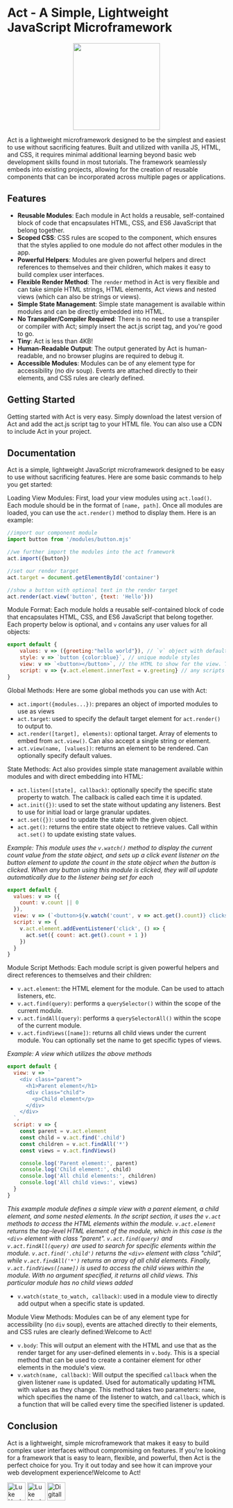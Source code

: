 Act - A Simple, Lightweight JavaScript Microframework
=====================================================

<div align="center">
<img src="https://user-images.githubusercontent.com/13086157/219523286-2c28084a-6a25-41e4-ad67-d49dc66dba54.png" width="200" />
</div>

Act is a lightweight microframework designed to be the simplest and easiest to use without sacrificing features. Built and utilized with vanilla JS, HTML, and CSS, it requires minimal additional learning beyond basic web development skills found in most tutorials. The framework seamlessly embeds into existing projects, allowing for the creation of reusable components that can be incorporated across multiple pages or applications.

Features
--------

-   **Reusable Modules**: Each module in Act holds a reusable, self-contained block of code that encapsulates HTML, CSS, and ES6 JavaScript that belong together.
-   **Scoped CSS**: CSS rules are scoped to the component, which ensures that the styles applied to one module do not affect other modules in the app.
-   **Powerful Helpers**: Modules are given powerful helpers and direct references to themselves and their children, which makes it easy to build complex user interfaces.
-   **Flexible Render Method**: The `render` method in Act is very flexible and can take simple HTML strings, HTML elements, Act views and nested views (which can also be strings or views).
-   **Simple State Management**: Simple state management is available within modules and can be directly embedded into HTML.
-   **No Transpiler/Compiler Required**: There is no need to use a transpiler or compiler with Act; simply insert the act.js script tag, and you're good to go.
-   **Tiny**: Act is less than 4KB!
-   **Human-Readable Output**: The output generated by Act is human-readable, and no browser plugins are required to debug it.
-   **Accessible Modules**: Modules can be of any element type for accessibility (no div soup). Events are attached directly to their elements, and CSS rules are clearly defined.

Getting Started
---------------

Getting started with Act is very easy. Simply download the latest version of Act and add the act.js script tag to your HTML file. You can also use a CDN to include Act in your project.


Documentation
-------------

Act is a simple, lightweight JavaScript microframework designed to be easy to use without sacrificing features. Here are some basic commands to help you get started:

Loading View Modules: First, load your view modules using `act.load()`. Each module should be in the format of `[name, path]`. Once all modules are loaded, you can use the `act.render()` method to display them. Here is an example:

```javascript
//import our component module
import button from '/modules/button.mjs'

//we further import the modules into the act framework
act.import({button})

//set our render target
act.target = document.getElementById('container')

//show a button with optional text in the render target
act.render(act.view('button', {text: 'Hello'}))
```


Module Format: Each module holds a reusable self-contained block of code that encapsulates HTML, CSS, and ES6 JavaScript that belong together. Each property below is optional, and `v` contains any user values for all objects:


```javascript
export default {
    values: v => ({greeting:"hello world"}), // `v` object with default values for each property below
    style: v => `button {color:blue}`, // unique module styles
    view: v => `<button></button>`, // the HTML to show for the view. The output route element is directly accessible through `v.act.elmement`
    script: v => {v.act.element.innerText = v.greeting} // any scripts to run, events to set or listeners to prepare when the component is added
}
```

Global Methods: Here are some global methods you can use with Act:

-   `act.import({modules...})`: prepares an object of imported modules to use as views
-   `act.target`: used to specify the default target element for `act.render()` to output to.
-   `act.render([target], elements)`: optional target. Array of elements to embed from `act.view()`. Can also accept a single string or element.
-   `act.view(name, [values])`: returns an element to be rendered. Can optionally specify default values.

State Methods: Act also provides simple state management available within modules and with direct embedding into HTML:

-   `act.listen([state], callback)`: optionally specify the specific state property to watch. The callback is called each time it is updated.
-   `act.init({})`: used to set the state without updating any listeners. Best to use for initial load or large granular updates.
-   `act.set({})`: used to update the state with the given object.
-   `act.get()`: returns the entire state object to retrieve values. Call within `act.set()` to update existing state values.


_Example: This module uses the `v.watch()` method to display the current count value from the state object, and sets up a click event listener on the button element to update the count in the state object when the button is clicked. When any button using this module is clicked, they will all update automatically due to the listener being set for each_

```javascript
export default {
  values: v => ({
    count: v.count || 0
  }),
  view: v => (`<button>${v.watch('count', v => act.get().count)} clicks</button>`),
  script: v => {
    v.act.element.addEventListener('click', () => {
      act.set({ count: act.get().count + 1 })
    })
  }
}
```

Module Script Methods: Each module script is given powerful helpers and direct references to themselves and their children:

-   `v.act.element`: the HTML element for the module. Can be used to attach listeners, etc.
-   `v.act.find(query)`: performs a `querySelector()` within the scope of the current module.
-   `v.act.findAll(query)`: performs a `querySelectorAll()` within the scope of the current module.
-   `v.act.findViews([name])`: returns all child views under the current module. You can optionally set the name to get specific types of views.

_Example: A view which utilizes the above methods_
```javascript
export default {
  view: v => `
    <div class="parent">
      <h1>Parent element</h1>
      <div class="child">
        <p>Child element</p>
      </div>
    </div>
  `,
  script: v => {
    const parent = v.act.element
    const child = v.act.find('.child')
    const children = v.act.findAll('*')
    const views = v.act.findViews()

    console.log('Parent element:', parent)
    console.log('Child element:', child)
    console.log('All child elements:', children)
    console.log('All child views:', views)
  }
}

```

_This example module defines a simple view with a parent element, a child element, and some nested elements. In the script section, it uses the `v.act` methods to access the HTML elements within the module. `v.act.element` returns the top-level HTML element of the module, which in this case is the `<div>` element with class "parent". `v.act.find(query)` and `v.act.findAll(query)` are used to search for specific elements within the module. `v.act.find('.child')` returns the `<div>` element with class "child", while `v.act.findAll('*')` returns an array of all child elements. Finally, `v.act.findViews([name])` is used to access the child views within the module. With no argument specified, it returns all child views. This particular module has no child views added_





-   `v.watch(state_to_watch, callback)`: used in a module view to directly add output when a specific state is updated.

Module View Methods: Modules can be of any element type for accessibility (no `div` soup), events are attached directly to their elements, and CSS rules are clearly defined:Welcome to Act!

-   `v.body`: This will output an element with the HTML and use that as the render target for any user-defined elements in `v.body`. This is a special method that can be used to create a container element for other elements in the module's view.
-   `v.watch(name, callback)`: Will output the specified `callback` when the given listener `name` is updated. Used for automatically updating HTML with values as they change. This method takes two parameters: `name`, which specifies the name of the listener to watch, and `callback`, which is a function that will be called every time the specified listener is updated.


Conclusion
----------

Act is a lightweight, simple microframework that makes it easy to build complex user interfaces without compromising on features. If you're looking for a framework that is easy to learn, flexible, and powerful, then Act is the perfect choice for you. Try it out today and see how it can improve your web development experience!Welcome to Act!

[<img alt="Luke Heyburn | Twitter" width="42px" src="https://cdn.cdnlogo.com/logos/t/96/twitter-icon.svg" />](https://twitter.com/Luke_Aaron)
[<img alt="Luke Heyburn | LinkedIn" width="42px" src="https://cdn.cdnlogo.com/logos/l/78/linkedin-icon.svg" />](https://www.linkedin.com/in/lukeheyburn/)
[<img alt="Digitally Tailored" width="42px" src="https://user-images.githubusercontent.com/13086157/219529099-c3669a02-ce91-4090-b9f9-8320deffa50a.png" />](https://digitallytailored.com/)
